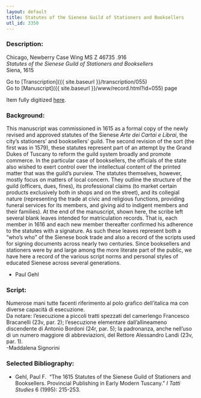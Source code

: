 ```yaml
---
layout: default
title: Statutes of the Sienese Guild of Stationers and Booksellers
utl_id: 3350
---
```


###  Description:

Chicago, Newberry Case Wing MS Z 46735 .916<br>
_Statutes of the Sienese Guild of Stationers and Booksellers_<br>
Siena, 1615

Go to [Transcription]({{ site.baseurl }}/transcription/055)<br>
Go to [Manuscript]({{ site.baseurl }}/www/record.html?id=055) page 

Item fully digitized [here](https://collections.newberry.org/asset-management/2KXJ8ZUTXJ1H).

###  Background:

This manuscript was commissioned in 1615 as a formal copy of the newly revised and approved statutes of the Sienese _Arte dei Cartai e Librai_, the city’s stationers’ and booksellers’ guild. The second revision of the sort (the first was in 1579), these statutes represent part of an attempt by the Grand Dukes of Tuscany to reform the guild system broadly and promote commerce. In the particular case of booksellers, the officials of the state also wished to exert control over the intellectual content of the printed matter that was the guild’s purview. The statutes themselves, however, mostly focus on matters of local concern. They outline the structure of the guild (officers, dues, fines), its professional claims (to market certain products exclusively both in shops and on the street), and its collegial nature (representing the trade at civic and religious functions, providing funeral services for its members, and giving aid to indigent members and their families). At the end of the manuscript, shown here, the scribe left several blank leaves intended for matriculation records. That is, each member in 1616 and each new member thereafter confirmed his adherence to the statutes with a signature. As such these leaves represent both a “who’s who” of the Sienese book trade and also a record of the scripts used for signing documents across nearly two centuries. Since booksellers and stationers were by and large among the more literate part of the public, we have here a record of the various script norms and personal styles of educated Sienese across several generations.
-  Paul Gehl

###  Script:

Numerose mani tutte facenti riferimento al polo grafico dell’italica ma con diverse capacità di esecuzione.<br>
Da notare: l’esecuzione a piccoli tratti spezzati del camerlengo Francesco Bracanelli (23v, par. 2); l’esecuzione elementare dall’allineameno discendente di Antonio Bordoni (24r, par. 5); la padronanza, anche nell’uso di un numero maggiore di abbreviazioni, del Rettore Alessandro Landi (23v, par. 1).<br>
-Maddalena Signorini

###  Selected Bibliography:
-  Gehl, Paul F.  “The 1615 Statutes of the Sienese Guild of Stationers and Booksellers. Provincial Publishing in Early Modern Tuscany.” _I Tatti Studies_ 6 (1995): 215-253.<br>


